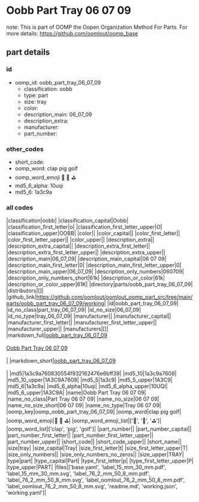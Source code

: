 # Oobb Part Tray 06 07 09  

note: This is part of OOMP the Oopen Organization Method For Parts. For more details: https://github.com/oomlout/oomp_base

##  part details





### id
* oomp_id: oobb_part_tray_06_07_09
  * classification: oobb
  * type: part
  * size: tray
  * color: 
  * description_main: 06_07_09
  * description_extra: 
  * manufacturer: 
  * part_number: 

### other_codes
* short_code: 
* oomp_word: clap pig golf
* oomp_word_emoji :clap: :pig: :golf:
* md5_6_alpha: 10uqi
* md5_6: 1a3c9a

### all codes 
|classification|oobb|
|classification_capital|Oobb|
|classification_first_letter|o|
|classification_first_letter_upper|O|
|classification_upper|OOBB|
|color||
|color_capital||
|color_first_letter||
|color_first_letter_upper||
|color_upper||
|description_extra||
|description_extra_capital||
|description_extra_first_letter||
|description_extra_first_letter_upper||
|description_extra_upper||
|description_main|06_07_09|
|description_main_capital|06 07 09|
|description_main_first_letter|0|
|description_main_first_letter_upper|0|
|description_main_upper|06_07_09|
|description_only_numbers|060709|
|description_only_numbers_short|61k|
|description_or_color|61k|
|description_or_color_upper|61K|
|directory|parts/oobb_part_tray_06_07_09|
|distributors|[]|
|github_link|https://github.com/oomlout/oomlout_oomp_part_src/tree/main/parts/oobb_part_tray_06_07_09/working|
|id|oobb_part_tray_06_07_09|
|id_no_class|part_tray_06_07_09|
|id_no_size|06_07_09|
|id_no_type|tray_06_07_09|
|manufacturer||
|manufacturer_capital||
|manufacturer_first_letter||
|manufacturer_first_letter_upper||
|manufacturer_upper||
|manufacturers|[]|
|markdown_full|[oobb_part_tray_06_07_09](https://github.com/oomlout/oomlout_oomp_part_src/tree/main/parts/oobb_part_tray_06_07_09/working)<br>[](https://github.com/oomlout/oomlout_oomp_part_src/tree/main/parts/oobb_part_tray_06_07_09/working)<br>[Oobb Part Tray 06 07 09](https://github.com/oomlout/oomlout_oomp_part_src/tree/main/parts/oobb_part_tray_06_07_09/working)<br><br>|
|markdown_short|[oobb_part_tray_06_07_09](https://github.com/oomlout/oomlout_oomp_part_src/tree/main/parts/oobb_part_tray_06_07_09/working)<br><br>|
|md5|1a3c9a760830554f932162476e6bff39|
|md5_10|1a3c9a7608|
|md5_10_upper|1A3C9A7608|
|md5_5|1a3c9|
|md5_5_upper|1A3C9|
|md5_6|1a3c9a|
|md5_6_alpha|10uqi|
|md5_6_alpha_upper|10UQI|
|md5_6_upper|1A3C9A|
|name|Oobb Part Tray 06 07 09|
|name_no_class|Part Tray 06 07 09|
|name_no_size|06 07 09|
|name_no_size_short|06 07 09|
|name_no_type|Tray 06 07 09|
|oomp_key|oomp_oobb_part_tray_06_07_09|
|oomp_word|clap pig golf|
|oomp_word_emoji|:clap: :pig: :golf:|
|oomp_word_emoji_list|[':clap:', ':pig:', ':golf:']|
|oomp_word_list|['clap', 'pig', 'golf']|
|part_number||
|part_number_capital||
|part_number_first_letter||
|part_number_first_letter_upper||
|part_number_upper||
|short_code||
|short_code_upper||
|short_name||
|size|tray|
|size_capital|Tray|
|size_first_letter|t|
|size_first_letter_upper|T|
|size_only_numbers||
|size_only_numbers_no_zeros||
|size_upper|TRAY|
|type|part|
|type_capital|Part|
|type_first_letter|p|
|type_first_letter_upper|P|
|type_upper|PART|
|files|['base.yaml', 'label_15_mm_30_mm.pdf', 'label_15_mm_30_mm.svg', 'label_76_2_mm_50_8_mm.pdf', 'label_76_2_mm_50_8_mm.svg', 'label_oomlout_76_2_mm_50_8_mm.pdf', 'label_oomlout_76_2_mm_50_8_mm.svg', 'readme.md', 'working.json', 'working.yaml']|
